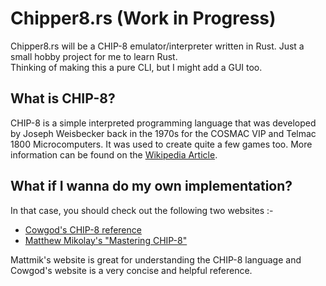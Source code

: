 # Chipper8.rs (Work in Progress)
Chipper8.rs will be a CHIP-8 emulator/interpreter written in Rust. Just a small hobby project for me to learn Rust.  
Thinking of making this a pure CLI, but I might add a GUI too.

## What is CHIP-8?
CHIP-8 is a simple interpreted programming language that was developed by Joseph Weisbecker back in the 1970s for the COSMAC VIP and Telmac 1800 Microcomputers. It was used to create quite a few games too. More information can be found on the [Wikipedia Article](https://en.wikipedia.org/wiki/CHIP-8).

## What if I wanna do my own implementation?
In that case, you should check out the following two websites :-
- [Cowgod's CHIP-8 reference](http://devernay.free.fr/hacks/chip8/C8TECH10.HTM)  
- [Matthew Mikolay's "Mastering CHIP-8"](http://mattmik.com/files/chip8/mastering/chip8.html)  

Mattmik's website is great for understanding the CHIP-8 language and Cowgod's website is a very concise and helpful reference.